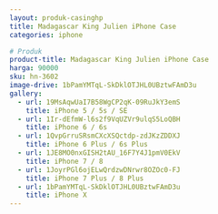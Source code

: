 ```yaml
---
layout: produk-casinghp
title: Madagascar King Julien iPhone Case
categories: iphone

# Produk
product-title: Madagascar King Julien iPhone Case
harga: 90000
sku: hn-3602
image-drive: 1bPamYMTqL-SkDklOTJHL0UBztwFAmD3u
gallery:
  - url: 19MsAqwUaI7B58WgCP2qK-09RuJkY3emS
    title: iPhone 5 / 5s / SE
  - url: 1Ir-dEfmW-l6s2f9VqUZVr9ulqS5LoQBH
    title: iPhone 6 / 6s
  - url: 1QvpGrruSRsmCXcXSQctdp-zdJKzZDDXJ
    title: iPhone 6 Plus / 6s Plus
  - url: 1JE8MO0nxGISH2tAU_16F7Y4J1pmV0EkV
    title: iPhone 7 / 8
  - url: 1JoyrPGl6ojELwQrdzwDNrwr8OZOc0-FJ
    title: iPhone 7 Plus / 8 Plus
  - url: 1bPamYMTqL-SkDklOTJHL0UBztwFAmD3u
    title: iPhone X
---
```

